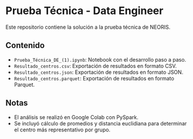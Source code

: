 # Prueba Técnica - Data Engineer

Este repositorio contiene la solución a la prueba técnica de NEORIS.

## Contenido
- `Prueba_Técnica_DE_(1).ipynb`: Notebook con el desarrollo paso a paso.
- `Resultado_centros.csv`: Exportación de resultados en formato CSV.
- `Resultado_centros.json`: Exportación de resultados en formato JSON.
- `Resultado_centros.parquet`: Exportación de resultados en formato Parquet.

## Notas
- El análisis se realizó en Google Colab con PySpark.
- Se incluyó cálculo de promedios y distancia euclidiana para determinar el centro más representativo por grupo.
